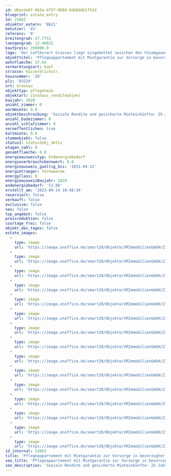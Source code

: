 ```yaml
---
id: d6ecde8f-963a-4f57-9689-8db8ddb1f52d
blueprint: estate_entry
Id: 23663
objektnr_extern: '8621'
benutzer: '45'
referenz: '0'
breitengrad: 47.7751
laengengrad: 12.46622
kaufpreis: 359000.0
lage: 'Der Luftkurort Grassau liegt eingebettet zwischen den Chiemgauer Alpen und dem Chiemsee. Mit den Ortsteilen Rottau und Mietenkam leben hier ca. 6.700 Menschen. Man findet in Grassau auch ein sehr gesundes und abwechslungsreiches Bioklima. Die Wetterverhältnisse, kühle Nächte und warme – aber nicht zu heiße – Tage und ständig frische Luft durch Bergwinde, bieten das Fundament für Erholung und Gesundheit. Für Urlauber und Einheimische jeden Alters hält der Ort sowohl im Sommer als auch im Winter eine Vielzahl an Aktivitäten bereit. Bei Wanderungen im Almgebiet, gemütlichen Radtouren oder Nordic Walking auf gut beschilderten Wegen kann die herrliche Natur der Bayerischen Alpen genossen werden. An Sommertagen bieten ein Bad im Reifinger See Abkühlung. Im Ort sind viele Geschäfte, Ärzte und 2 Apotheken angesiedelt. Gute Busverbindungen. Der Markt Grassau befindet sich an der B 305 und somit an der Deutschen Alpenstraße. Anschlussstellen zur A8, Bahnhöfe und der Chiemsee sind nur ca. 10 km entfernt *** Still am Naturrand gelegenes, attraktives Pflegeheim'
objekttitel: 'Pflegeappartement mit Mietgarantie zur Vorsorge in bevorzugter Lage'
wohnflaeche: 37.64
vermarktungsart: kauf
strasse: Kaiserblickstr.
hausnummer: '20'
plz: '83224'
ort: Grassau
objekttyp: pflegeheim
objektart: zinshaus_renditeobjekt
baujahr: 2020
anzahl_zimmer: 0
warmmiete: 0.0
objektbeschreibung: 'Soziale Rendite und gesicherte Mieteinkünfte: 25-Jahresvertrag sowie 5 Jahre Verlängerungsoption für den Betriebsträger Anthojo (www.anthojo.de) *** Geringes mtl. Hausgeld: 74,74 € inkl. Rücklage *** Für Sie so gut wie kein Verwaltungs- bzw. Vermietungsaufwand; ein Selbstläufer! *** Bevorzugtes Belegungsrecht (nach § 15 AO) an vielen Standorten, auch für Angehörigen *** Der Pflege-Report der Bertelsmann Stiftung prognostizierte für den Landkreis Traunstein eine relative Zunahme der Pflegebedürftigen auf 41,6 % bis 2030 (Vergleich relativer Anstieg in Bayern: 38,4 %). Der Anteil der über 80-Jährigen wird sich in dieser Region bis 2030 laut Prognosen von 5,8 % auf 8,6 % erhöhen. Damit ist auf Bedarfsseite eine positive und dauerhafte Auslastung und somit eine rentable Bewirtschaftung der Pflegeeinrichtung vorhersehbar *** 94 Pflegeappartements aufgeteilt in 82 Einzelzimmer und 12 Doppelzimmer, entspricht 106 Pflegeplätzen verteilt auf drei Geschosse auf einem Grundstück mit 7.300 m² *** Jedes Stockwerk verfügt über einen zentralen Aufenthalts- und Küchenbereich. Die Bewohner können sich in diesem Bereich treffen, tagsüber aufhalten und werden hier in die Alltagsabläufe aktiv eingebunden. Die Pflegeappartements dienen als privater Schlaf- und Rückzugsbereich und bieten Raum zum Wohlfühlen. Die Pflegeappartements bestehen aus einem Wohn-/Schlafraum und einem Bad mit WC. Das Erdgeschoss sowie die 1. und 2. Etage sind mit einem Pflege-Wohlfühlbad ausgestattet. Neben den großzügigen Wohn- und Aufenthaltsbereichen mit zugehörigen Terrassen und Balkonen lädt eine aufwendig gestaltete Gartenanlage zum Verweilen ein. Die Pflegeimmobilie verfügt zusätzlich über eine im Erdgeschoss gelegene Tagespflege mit 20 Plätzen. Ein Andachtsraum ist ebenfalls vorhanden. Die Möblierung, wie Pflegebetten, Schränke usw., werden vom Betriebsträger eingerichtet. Auch die Gemeinschaftsbereiche der Bewohner werden vom Betriebsträger vollständig ausgestattet. Die weiteren für den Betrieb der Pflegeeinrichtung erforderlichen Räume, wie z.B. die Büroflächen der Verwaltung, Lager, Büros der Pflegeteams, Personalumkleiden, Großküche, Pflegebäder sowie sonstige Räume, Verkehrsflächen usw. befinden sich im Gemeinschaftseigentum aller Eigentümer der Pflegeappartements *** KfW-Effizienzhaus 55 und Gewährleistung noch bis 25.02.2026'
anzahl_badezimmer: 0
anzahl_schlafzimmer: 0
veroeffentlichen: true
kaltmiete: 0.0
stammobjekt: false
status2: status2obj_aktiv
etagen_zahl: 0
gesamtflaeche: 0.0
energieausweistyp: Endenergiebedarf
energieverbrauchskennwert: 0.0
energieausweis_gueltig_bis: '2031-04-12'
energietraeger: fernwaerme
energyClass: B
energieausweisBaujahr: 2020
endenergiebedarf: '53.00'
erstellt_am: '2023-09-14 10:48:34'
reserviert: false
verkauft: false
exclusive: false
neu: false
top_angebot: false
preisreduktion: false
courtage_frei: false
objekt_des_tages: false
estate_images:
  -
    type: image
    url: 'https://image.onoffice.de/smart20/Objekte/VRImmobilienGmbH/23663/f409ec47-db2b-417e-9a20-13a22fd05fee.jpg'
  -
    type: image
    url: 'https://image.onoffice.de/smart20/Objekte/VRImmobilienGmbH/23663/dbd08142-eb30-4a28-a906-8bd55e6b6e32.jpg'
  -
    type: image
    url: 'https://image.onoffice.de/smart20/Objekte/VRImmobilienGmbH/23663/af160f52-0248-4ba2-a8cb-40b2e4504b47.jpg'
  -
    type: image
    url: 'https://image.onoffice.de/smart20/Objekte/VRImmobilienGmbH/23663/c5f9963a-6943-4d70-82eb-eef72d574ca4.jpg'
  -
    type: image
    url: 'https://image.onoffice.de/smart20/Objekte/VRImmobilienGmbH/23663/b243f42f-39cd-41eb-a5b2-45d20b9e7bc6.jpg'
  -
    type: image
    url: 'https://image.onoffice.de/smart20/Objekte/VRImmobilienGmbH/23663/17c91270-b4b8-47c7-b7ba-faf3587ecaba.jpg'
  -
    type: image
    url: 'https://image.onoffice.de/smart20/Objekte/VRImmobilienGmbH/23663/e43c8935-a11f-4afb-8f10-95301be1d19d.jpg'
  -
    type: image
    url: 'https://image.onoffice.de/smart20/Objekte/VRImmobilienGmbH/23663/e44aac5c-36ef-4f3e-9aac-41303ff8bb6d.jpg'
  -
    type: image
    url: 'https://image.onoffice.de/smart20/Objekte/VRImmobilienGmbH/23663/22b4c9df-3573-4890-91c4-9c7439f9ebc7.jpg'
  -
    type: image
    url: 'https://image.onoffice.de/smart20/Objekte/VRImmobilienGmbH/23663/2e7e18cd-ebec-49b6-b4e6-616edb6ae21d.jpg'
  -
    type: image
    url: 'https://image.onoffice.de/smart20/Objekte/VRImmobilienGmbH/23663/33743932-ae5f-42cb-9064-d50867766b8b.jpg'
  -
    type: image
    url: 'https://image.onoffice.de/smart20/Objekte/VRImmobilienGmbH/23663/d9954bde-246a-43fc-b252-10229f9a17e6.jpg'
  -
    type: image
    url: 'https://image.onoffice.de/smart20/Objekte/VRImmobilienGmbH/23663/0dc50df3-b1ae-4e62-8a9e-5e87f68068ad.jpg'
  -
    type: image
    url: 'https://image.onoffice.de/smart20/Objekte/VRImmobilienGmbH/23663/c8056908-a863-4d3f-8cc8-411014f6af19.jpg'
  -
    type: image
    url: 'https://image.onoffice.de/smart20/Objekte/VRImmobilienGmbH/23663/f582f608-1a02-4e6b-bd02-26589c27c6e8.jpg'
id_internal: 23663
title: 'Pflegeappartement mit Mietgarantie zur Vorsorge in bevorzugter Lage'
seo_title: 'Pflegeappartement mit Mietgarantie zur Vorsorge in bevorzugter Lage'
seo_description: 'Soziale Rendite und gesicherte Mieteinkünfte: 25-Jahresvertrag sowie 5 Jahre Verlängerungsoption für den Betriebsträger Anthojo (www.anthojo.de) *** Geringe'
---
```

